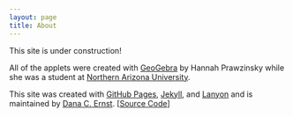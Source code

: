 ```yaml
---
layout: page
title: About
---
```


<p class="message">
  This site is under construction!
</p>

All of the applets were created with [GeoGebra](http://www.geogebra.org) by Hannah Prawzinsky while she was a student at [Northern Arizona University](http://nau.edu).

This site was created with [GitHub Pages](https://pages.github.com), [Jekyll](http://jekyllrb.com), and [Lanyon](http://lanyon.getpoole.com) and is maintained by [Dana C. Ernst](http://danaernst.com). [[Source Code](https://github.com/dcernst/CalculusApplets)]
